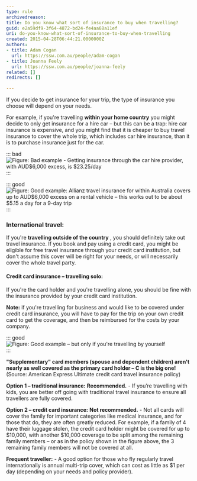 ```yaml
---
type: rule
archivedreason: 
title: Do you know what sort of insurance to buy when travelling?
guid: e2a59df9-3f64-4872-bd24-fe4aa68a11ef
uri: do-you-know-what-sort-of-insurance-to-buy-when-travelling
created: 2015-04-28T06:44:21.0000000Z
authors:
- title: Adam Cogan
  url: https://ssw.com.au/people/adam-cogan
- title: Joanna Feely
  url: https://ssw.com.au/people/joanna-feely
related: []
redirects: []

---
```


If you decide to get insurance for your trip, the type of insurance you choose will depend on your needs. 

For example, if you're travelling  **within your home country** you might decide to only get insurance for a hire car – but this can be a trap: hire car insurance is expensive, and you might find that it is cheaper to buy travel insurance to cover the whole trip, which includes car hire insurance, than it is to purchase insurance just for the car. 


<!--endintro-->

::: bad  
![Figure: Bad example - Getting insurance through the car hire provider, with AUD$6,000 excess, is $23.25/day](53a2eb\_hire-car-provided-insurance.jpg)  
:::

::: good  
![Figure: Good example: Allianz travel insurance for within Australia covers up to AUD$6,000 excess on a rental vehicle – this works out to be about $5.15 a day for a 9-day trip](575bdf\_private-travel-insurance.jpg)  
:::

### International travel:

If you're  **travelling outside of the country** , you should definitely take out travel insurance. If you book and pay using a credit card, you might be eligible for free travel insurance through your credit card institution, but don't assume this cover will be right for your needs, or will necessarily cover the whole travel party.

#### Credit card insurance – travelling solo:

If you're the card holder and you're travelling alone, you should be fine with the insurance provided by your credit card institution.

**Note:** if you're travelling for business and would like to be covered under credit card insurance, you will have to pay for the trip on your own credit card to get the coverage, and then be reimbursed for the costs by your company.

::: good  
![Figure: Good example – but only if you're travelling by yourself](ccb9e6\_credit-card-insurance-coverage-table.jpg)  
:::

**"Supplementary" card members (spouse and dependent children) aren't nearly as well covered as the primary card holder – C is the big one!** (Source: American Express Ultimate credit card travel insurance policy)

**Option 1 – traditional insurance:** **Recommended.**  - If you’re travelling with kids, you are better off going with traditional travel insurance to ensure all travellers are fully covered.

**Option 2 – credit card insurance:** **Not recommended.**  - Not all cards will cover the family for important categories like medical insurance, and for those that do, they are often greatly reduced. For example, if a family of 4 have their luggage stolen, the credit card holder might be covered for up to $10,000, with another $10,000 coverage to be split among the remaining family members – or as in the policy shown in the figure above, the 3 remaining family members will not be covered at all.

**Frequent traveller:** - A good option for those who fly regularly travel internationally is annual multi-trip cover, which can cost as little as $1 per day (depending on your needs and policy provider).
